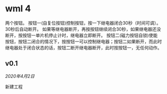 # wml 4
两个按钮。
按钮一(自复位按钮)控制按钮，按一下继电器闭合30秒（时间可调）。30秒后自动断开。
如果等继电器断开，再按按钮继续闭合30秒，如果继电器还没断开，按按钮一单片机停止计时，继电器立即断开。
按钮二(磁力按钮自锁)使能按钮，按钮二闭合的情况下，按按钮一可以控制继电器；按钮二如果断开，而此时继电器处于闭合状态的话，按钮二断开继电器断开，此时按按钮一，无任何动作。

## v0.1
*2020年4月2日*

新建工程
